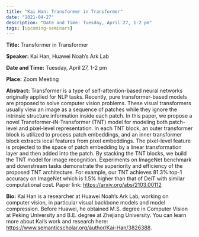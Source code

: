 ```yaml
---
title: "Kai Han: Transformer in Transformer"
date: "2021-04-27"
description: "Date and Time: Tuesday, April 27, 1-2 pm"
tags: [Upcoming-seminars]
---
```


**Title:** Transformer in Transformer

**Speaker:** Kai Han, Huawei Noah’s Ark Lab

**Date and Time:** Tuesday, April 27, 1-2 pm

**Place:** Zoom Meeting

**Abstract:** Transformer is a type of self-attention-based neural networks originally applied for NLP tasks. Recently, pure transformer-based models are proposed to solve computer vision problems. These visual transformers usually view an image as a sequence of patches while they ignore the intrinsic structure information inside each patch. In this paper, we propose a novel Transformer-iN-Transformer (TNT) model for modeling both patch-level and pixel-level representation. In each TNT block, an outer transformer block is utilized to process patch embeddings, and an inner transformer block extracts local features from pixel embeddings. The pixel-level feature is projected to the space of patch embedding by a linear transformation layer and then added into the patch. By stacking the TNT blocks, we build the TNT model for image recognition. Experiments on ImageNet benchmark and downstream tasks demonstrate the superiority and efficiency of the proposed TNT architecture. For example, our TNT achieves 81.3% top-1 accuracy on ImageNet which is 1.5% higher than that of DeiT with similar computational cost. Paper link: https://arxiv.org/abs/2103.00112

**Bio:** Kai Han is a researcher at Huawei Noah’s Ark Lab, working on computer vision, in particular visual backbone models and model compression. Before Huawei, he obtained M.S. degree in Computer Vision at Peking University and B.E. degree at Zhejiang University. You can learn more about Kai’s work and research here: https://www.semanticscholar.org/author/Kai-Han/3826388.